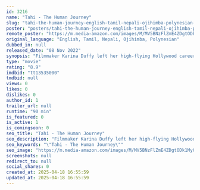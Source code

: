 ```yaml
---
id: 3216
name: "Tahi - The Human Journey"
slug: "tahi-the-human-journey-english-tamil-nepali-ojihimba-polynesian-movie-download"
poster: "posters/tahi-the-human-journey-english-tamil-nepali-ojihimba-polynesian-2022.jpg"
remote_poster: "https://m.media-amazon.com/images/M/MV5BNzFlZmE4ZDgtODk1My00YzA4LTg4ZTEtMzE3MmIwYmYzNTc5XkEyXkFqcGc@._V1_SX300.jpg"
original_language: "English, Tamil, Nepali, Ojihimba, Polynesian"
dubbed_in: null
released_date: "08 Nov 2022"
synopsis: "Filmmaker Karina Duffy left her high-flying Hollywood career for one purpose - to make a film that explores how we are all connected on this planet. Living off the land without a cell phone or modern comforts, Karina traveled to s..."
type: "movie"
rating: "8.9"
imdbid: "tt13535000"
tmdbid: null
views: 0
likes: 0
dislikes: 0
author_id: 1
trailer_url: null
runtime: "90 min"
is_featured: 0
is_active: 1
is_comingsoon: 0
seo_title: "Tahi - The Human Journey"
seo_description: "Filmmaker Karina Duffy left her high-flying Hollywood career for one purpose - to make a film that explores how we are all connected on this planet. Living off the land without a cell phone or modern comforts, Karina traveled to s..."
seo_keywords: "\"Tahi - The Human Journey\""
seo_image: "https://m.media-amazon.com/images/M/MV5BNzFlZmE4ZDgtODk1My00YzA4LTg4ZTEtMzE3MmIwYmYzNTc5XkEyXkFqcGc@._V1_SX300.jpg"
screenshots: null
redirect_to: null
social_shares: 0
created_at: 2025-04-18 16:55:59
updated_at: 2025-04-18 16:55:59
---
```


